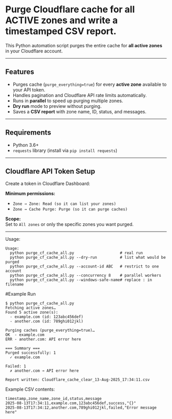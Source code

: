 # Purge Cloudflare cache for all ACTIVE zones and write a timestamped CSV report.

This Python automation script purges the entire cache for **all active zones** in your Cloudflare account.  

---
## Features
- Purges cache (`purge_everything=true`) for every **active zone** available to your API token.
- Handles pagination and Cloudflare API rate limits automatically.
- Runs in **parallel** to speed up purging multiple zones.
- **Dry run** mode to preview without purging.
- Saves a **CSV report** with zone name, ID, status, and messages.

---
## Requirements
- Python 3.6+
- `requests` library (install via `pip install requests`)

---
## Cloudflare API Token Setup

Create a token in Cloudflare Dashboard:

**Minimum permissions:**
- `Zone → Zone: Read (so it can list your zones)`
- `Zone → Cache Purge: Purge (so it can purge caches)`

**Scope:**  
Set to `All zones` or only the specific zones you want purged.

---
Usage:
```
Usage:
  python purge_cf_cache_all.py                    # real run
  python purge_cf_cache_all.py --dry-run          # list what would be purged
  python purge_cf_cache_all.py --account-id ABC   # restrict to one account
  python purge_cf_cache_all.py --concurrency 8    # parallel workers
  python purge_cf_cache_all.py --windows-safe-name# replace : in filename
```

#Example Run
```
$ python purge_cf_cache_all.py
Fetching active zones…
Found 5 active zone(s):
  - example.com (id: 123abc456def)
  - another.com (id: 789ghi012jkl)

Purging caches (purge_everything=true)…
OK  - example.com
ERR - another.com: API error here

=== Summary ===
Purged successfully: 1
  ✓ example.com

Failed: 1
  ✗ another.com → API error here

Report written: Cloudflare_cache_clear_13-Aug-2025_17:34:11.csv
```
Example CSV contents:
```
timestamp,zone_name,zone_id,status,message
2025-08-13T17:34:11,example.com,123abc456def,success,"{}"
2025-08-13T17:34:12,another.com,789ghi012jkl,failed,"Error message here"
```
